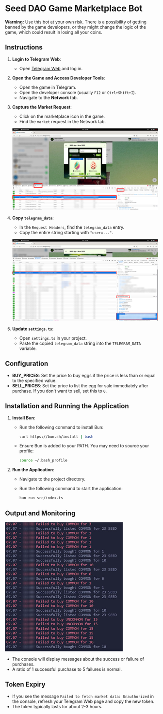 # Seed DAO Game Marketplace Bot

**Warning:** Use this bot at your own risk. There is a possibility of getting banned by the game developers, or they might change the logic of the game, which could result in losing all your coins.

## Instructions

1. **Login to Telegram Web**:
   - Open [Telegram Web](https://web.telegram.org) and log in.

2. **Open the Game and Access Developer Tools**:
   - Open the game in Telegram.
   - Open the developer console (usually `F12` or `Ctrl+Shift+I`).
   - Navigate to the **Network** tab.

3. **Capture the Market Request**:
   - Click on the marketplace icon in the game.
   - Find the `market` request in the Network tab.

   ![Network Tab](images/img1.jpg)

4. **Copy `telegram_data`**:
   - In the `Request Headers`, find the `telegram_data` entry.
   - Copy the entire string starting with `"user=..."`.

   ![Request Headers](images/img2.jpg)

5. **Update `settings.ts`**:
   - Open `settings.ts` in your project.
   - Paste the copied `telegram_data` string into the `TELEGRAM_DATA` variable.

## Configuration

- **BUY_PRICES**: Set the price to buy eggs if the price is less than or equal to the specified value.
- **SELL_PRICES**: Set the price to list the egg for sale immediately after purchase. If you don't want to sell, set this to `0`.

## Installation and Running the Application

1. **Install Bun**:
   - Run the following command to install Bun:

     ```sh
     curl https://bun.sh/install | bash
     ```

   - Ensure Bun is added to your PATH. You may need to source your profile:

     ```sh
     source ~/.bash_profile
     ```

2. **Run the Application**:
   - Navigate to the project directory.
   - Run the following command to start the application:

     ```sh
     bun run src/index.ts
     ```

## Output and Monitoring

![Request Headers](images/img3.jpg)

- The console will display messages about the success or failure of purchases.
- A ratio of 1 successful purchase to 5 failures is normal.

## Token Expiry

- If you see the message `Failed to fetch market data: Unauthorized` in the console, refresh your Telegram Web page and copy the new token.
- The token typically lasts for about 2-3 hours.

